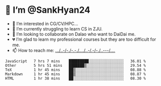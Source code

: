 # 👋 I’m @SankHyan24
- 👀 I’m interested in CG/CV/HPC...
- 🌱 I’m currently struggling to learn CS in ZJU.
- 💞️ I’m looking to collaborate on Dalao who want to DaiDai me.
- 💔 I’m glad to learn my professional courses but they are too difficult for me.
- 📫 How to reach me: [.../..-/-./-.-./..../..-/.-/-./..---/....](mailto:sunchuan24@gmail.com)

<!---
SankHyan24/SankHyan24 is a ✨ special ✨ repository because its `README.md` (this file) appears on your GitHub profile.
You can click the Preview link to take a look at your changes.
--->
<!--START_SECTION:waka-->
```text
JavaScript   7 hrs 7 mins    █████████░░░░░░░░░░░░░░░░   36.01 % 
Other        5 hrs 51 mins   ███████▒░░░░░░░░░░░░░░░░░   29.54 % 
TeX          1 hr 45 mins    ██▒░░░░░░░░░░░░░░░░░░░░░░   08.88 % 
Markdown     1 hr 45 mins    ██▒░░░░░░░░░░░░░░░░░░░░░░   08.87 % 
HTML         1 hr 38 mins    ██░░░░░░░░░░░░░░░░░░░░░░░   08.30 % 
```
<!--END_SECTION:waka-->

